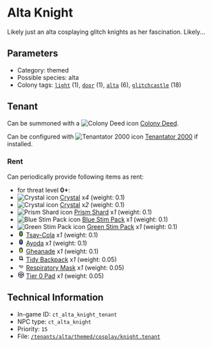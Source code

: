 # Alta Knight

Likely just an alta cosplaying glitch knights as her fascination. Likely...

## Parameters

- Category: themed
- Possible species: alta
- Colony tags: [`light`](https://ceterai.github.io/MyEnternia/Wiki/Tags/Light) (1), [`door`](https://ceterai.github.io/MyEnternia/Wiki/Tags/Door) (1), [`alta`](https://ceterai.github.io/MyEnternia/Wiki/Tags/Alta) (6), [`glitchcastle`](https://ceterai.github.io/MyEnternia/Wiki/Tags/Glitchcastle) (18)

## Tenant

Can be summoned with a <img src="https://starbounder.org/mediawiki/images/9/93/Colony_Deed.gif" alt="Colony Deed icon" width="9.6" height="15"/> [Colony Deed](https://starbounder.org/Colony_Deed).

Can be configured with <img src="https://steamuserimages-a.akamaihd.net/ugc/920304477977773128/D47BB0FD18E520B722C013CEDE14AC017779D44C/" alt="Tenantator 2000 icon" width="16" height="16"/> [Tenantator 2000](https://steamcommunity.com/sharedfiles/filedetails/?id=1405753979) if installed.

### Rent

Can periodically provide following items as rent:

- for threat level **0+**:
- <img src="https://starbounder.org/mediawiki/images/3/31/Crystal.png" alt="Crystal icon" loading="lazy" width="12px" height="16px"/> [Crystal](https://starbounder.org/Crystal) x*4* (weight: 0.1)
- <img src="https://starbounder.org/mediawiki/images/3/31/Crystal.png" alt="Crystal icon" loading="lazy" width="12px" height="16px"/> [Crystal](https://starbounder.org/Crystal) x*2* (weight: 0.1)
- <img src="https://starbounder.org/mediawiki/images/c/c0/Prism_Shard.png" alt="Prism Shard icon" loading="lazy" width="10px" height="10px"/> [Prism Shard](https://starbounder.org/Prism_Shard) x*1* (weight: 0.1)
- <img src="https://starbounder.org/mediawiki/images/3/3a/Blue-Stim-Pack.png" alt="Blue Stim Pack icon" loading="lazy" width="7px" height="14px"/> [Blue Stim Pack](https://starbounder.org/Blue_Stim_Pack) x*1* (weight: 0.1)
- <img src="https://starbounder.org/mediawiki/images/0/04/Green_stim_pack.png" alt="Green Stim Pack icon" loading="lazy" width="7px" height="14px"/> [Green Stim Pack](https://starbounder.org/Green_Stim_Pack) x*1* (weight: 0.1)
- <img src="https://raw.githubusercontent.com/Ceterai/Enternia/main/items/generic/food/shop/drinks/ct_tsay_cola.png" alt="Tsay-Cola icon" loading="lazy" width="auto" height="16px"/> [Tsay-Cola](https://ceterai.github.io/MyEnternia/Wiki/Tsay-Cola) x*1* (weight: 0.1)
- <img src="https://raw.githubusercontent.com/Ceterai/Enternia/main/items/generic/food/shop/drinks/ct_aya_soda.png" alt="Ayoda icon" loading="lazy" width="auto" height="16px"/> [Ayoda](https://ceterai.github.io/MyEnternia/Wiki/Ayoda) x*1* (weight: 0.1)
- <img src="https://raw.githubusercontent.com/Ceterai/Enternia/main/items/generic/food/shop/drinks/ct_gheanade.png" alt="Gheanade icon" loading="lazy" width="auto" height="16px"/> [Gheanade](https://ceterai.github.io/MyEnternia/Wiki/Gheanade) x*1* (weight: 0.1)
- <img src="https://raw.githubusercontent.com/Ceterai/Enternia/main/items/armors/alta/other/backpack/icon.png" alt="Tidy Backpack icon" loading="lazy" width="auto" height="16px"/> [Tidy Backpack](https://ceterai.github.io/MyEnternia/Wiki/TidyBackpack) x*1* (weight: 0.05)
- <img src="https://raw.githubusercontent.com/Ceterai/Enternia/main/items/armors/alta/other/respiratory_mask/icon.png" alt="Respiratory Mask icon" loading="lazy" width="auto" height="16px"/> [Respiratory Mask](https://ceterai.github.io/MyEnternia/Wiki/RespiratoryMask) x*1* (weight: 0.05)
- <img src="https://raw.githubusercontent.com/Ceterai/Enternia/main/items/active/alta/loot/tier0.png" alt="Tier 0 Pad icon" loading="lazy" width="auto" height="16px"/> [Tier 0 Pad](https://ceterai.github.io/MyEnternia/Wiki/Tier0Pad) x*1* (weight: 0.05)

## Technical Information

- In-game ID: `ct_alta_knight_tenant`
- NPC type: `ct_alta_knight`
- Priority: `15`
- File: [`/tenants/alta/themed/cosplay/knight.tenant`](https://github.com/Ceterai/Enternia/blob/main/tenants/alta/themed/cosplay/knight.tenant)
